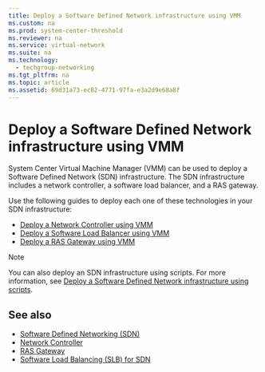 ```yaml
---
title: Deploy a Software Defined Network infrastructure using VMM
ms.custom: na
ms.prod: system-center-threshold
ms.reviewer: na
ms.service: virtual-network
ms.suite: na
ms.technology: 
  - techgroup-networking
ms.tgt_pltfrm: na
ms.topic: article
ms.assetid: 69d31a73-ec82-4771-97fa-e3a2d9e68a8f
---
```

# Deploy a Software Defined Network infrastructure using VMM
System Center Virtual Machine Manager (VMM) can be used to deploy a Software Defined Network (SDN) infrastructure. The SDN infrastructure includes a network controller, a software load balancer, and a RAS gateway.

Use the following guides to deploy each one of these technologies in your SDN infrastructure:

* [Deploy a Network Controller using VMM](Deploy-a-Network-Controller-using-VMM.md)
* [Deploy a Software Load Balancer using VMM](Deploy-a-Software-Load-Balancer-using-VMM.md)
* [Deploy a RAS Gateway using VMM](Deploy-a-RAS-Gateway-using-VMM.md)

> [!NOTE]
> You can also deploy an SDN infrastructure using scripts. For more information, see [Deploy a Software Defined Network infrastructure using scripts](https://technet.microsoft.com/library/mt427380(v=ws.12).aspx).
> 
> 
## See also
* [Software Defined Networking (SDN)](https://technet.microsoft.com/library/mt403307.aspx)
* [Network Controller](https://technet.microsoft.com/library/dn859239.aspx)
* [RAS Gateway](https://technet.microsoft.com/library/mt626650.aspx)
* [Software Load Balancing (SLB) for SDN](https://technet.microsoft.com/library/mt632286.aspx)

